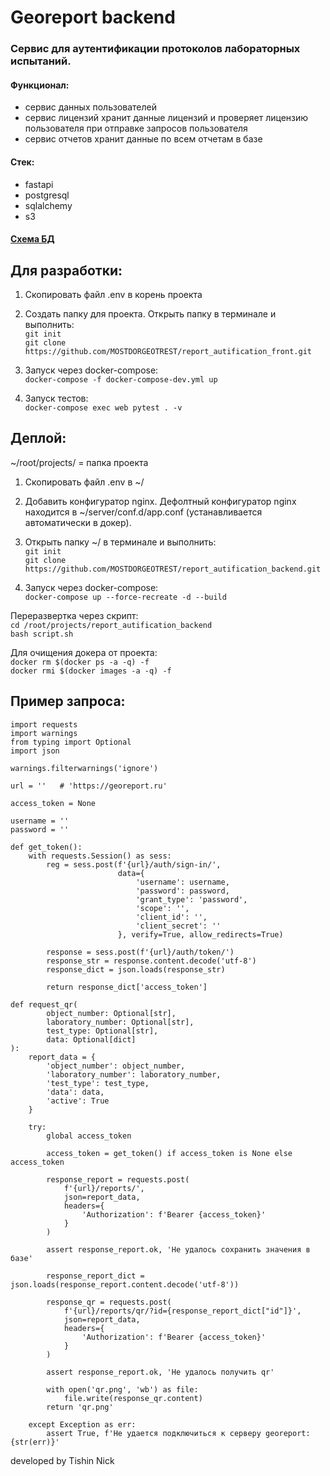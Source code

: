 # Georeport backend

### Сервис для аутентификации протоколов лабораторных испытаний. 

#### Функционал:
* сервис данных пользователей
* сервис лицензий хранит данные лицензий и проверяет лицензию пользователя при отправке запросов пользователя
* сервис отчетов хранит данные по всем отчетам в базе

#### Стек:
* fastapi
* postgresql
* sqlalchemy
* s3

#### [Схема БД](https://dbdiagram.io/d/georeport-64edcb6a02bd1c4a5e99ec69)

## Для разработки:
1. Скопировать файл .env в корень проекта
    
2. Создать папку для проекта. Открыть папку в терминале и выполнить:\
    `git init`\
    `git clone https://github.com/MOSTDORGEOTREST/report_autification_front.git`

3. Запуск через docker-compose:\
    `docker-compose -f docker-compose-dev.yml up`

4. Запуск тестов:\
    `docker-compose exec web pytest . -v`

## Деплой:
~/root/projects/ = папка проекта 

1. Скопировать файл .env в ~/

2. Добавить конфигуратор nginx. Дефолтный конфигуратор nginx находится в ~/server/conf.d/app.conf (устанавливается автоматически в докер).
    
3. Открыть папку ~/ в терминале и выполнить:\
    `git init`\
    `git clone https://github.com/MOSTDORGEOTREST/report_autification_backend.git`

4. Запуск через docker-compose:\
    `docker-compose up --force-recreate -d --build`

Переразвертка через скрипт:\
    `cd /root/projects/report_autification_backend`\
    `bash script.sh`

Для очищения докера от проекта:\
    `docker rm $(docker ps -a -q) -f`\
    `docker rmi $(docker images -a -q) -f`


## Пример запроса:

```
import requests
import warnings
from typing import Optional
import json

warnings.filterwarnings('ignore')

url = ''   # 'https://georeport.ru'

access_token = None

username = ''
password = ''

def get_token():
    with requests.Session() as sess:
        reg = sess.post(f'{url}/auth/sign-in/',
                        data={
                            'username': username,
                            'password': password,
                            'grant_type': 'password',
                            'scope': '',
                            'client_id': '',
                            'client_secret': ''
                        }, verify=True, allow_redirects=True)

        response = sess.post(f'{url}/auth/token/')
        response_str = response.content.decode('utf-8')
        response_dict = json.loads(response_str)

        return response_dict['access_token']

def request_qr(
        object_number: Optional[str],
        laboratory_number: Optional[str],
        test_type: Optional[str],
        data: Optional[dict]
):
    report_data = {
        'object_number': object_number,
        'laboratory_number': laboratory_number,
        'test_type': test_type,
        'data': data,
        'active': True
    }

    try:
        global access_token

        access_token = get_token() if access_token is None else access_token

        response_report = requests.post(
            f'{url}/reports/',
            json=report_data,
            headers={
                'Authorization': f'Bearer {access_token}'
            }
        )

        assert response_report.ok, 'Не удалось сохранить значения в базе'

        response_report_dict = json.loads(response_report.content.decode('utf-8'))

        response_qr = requests.post(
            f'{url}/reports/qr/?id={response_report_dict["id"]}',
            json=report_data,
            headers={
                'Authorization': f'Bearer {access_token}'
            }
        )

        assert response_report.ok, 'Не удалось получить qr'

        with open('qr.png', 'wb') as file:
            file.write(response_qr.content)
        return 'qr.png'

    except Exception as err:
        assert True, f'Не удается подключиться к серверу georeport: {str(err)}'
```

developed by Tishin Nick
